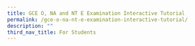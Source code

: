 ```yaml
---
title: GCE O, NA and NT E Examination Interactive Tutorial
permalink: /gce-o-na-nt-e-examination-interactive-tutorial/
description: ""
third_nav_title: For Students
---
```

